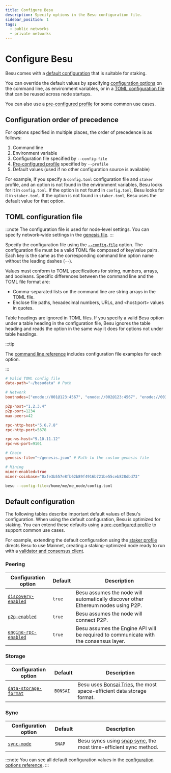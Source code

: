```yaml
---
title: Configure Besu
description: Specify options in the Besu configuration file.
sidebar_position: 1
tags:
  - public networks
  - private networks
---
```


# Configure Besu

Besu comes with a [default configuration](#default-configuration) that is suitable for staking.

You can override the default values by specifying [configuration options](../../reference/cli/options.md) on the command line, as environment variables, or in a [TOML configuration file](#toml-configuration-file) that can be reused across node startups.

You can also use a [pre-configured profile](profile.md) for some common use cases.

## Configuration order of precedence

For options specified in multiple places, the order of precedence is as follows:

1. Command line
2. Environment variable
3. Configuration file specified by `--config-file`
4. [Pre-configured profile](profile.md) specified by `--profile`
5. Default values (used if no other configuration source is available)

For example, if you specify a `config.toml` configuration file and `staker` profile, and an option
is not found in the environment variables, Besu looks for it in `config.toml`.
If the option is not found in `config.toml`, Besu looks for it in `staker.toml`.
If the option is not found in `staker.toml`, Besu uses the default value for that option.

## TOML configuration file

:::note
The configuration file is used for node-level settings. You can specify network-wide settings in the [genesis file](../../concepts/genesis-file.md).
:::

Specify the configuration file using the [`--config-file`](../../reference/cli/options.md#config-file) option.
The configuration file must be a valid TOML file composed of key/value pairs. Each key is the same as the corresponding command line option name without the leading dashes (`--`).

Values must conform to TOML specifications for string, numbers, arrays, and booleans. Specific differences between the command line and the TOML file format are:

- Comma-separated lists on the command line are string arrays in the TOML file.
- Enclose file paths, hexadecimal numbers, URLs, and &lt;host:port> values in quotes.

Table headings are ignored in TOML files. If you specify a valid Besu option under a table heading in the configuration file, Besu ignores the table heading and reads the option in the same way it does for options not under table headings.

:::tip

The [command line reference](../../reference/cli/options.md) includes configuration file examples for each option.

:::

```toml title="Sample TOML configuration file"
# Valid TOML config file
data-path="~/besudata" # Path

# Network
bootnodes=["enode://001@123:4567", "enode://002@123:4567", "enode://003@123:4567"]

p2p-host="1.2.3.4"
p2p-port=1234
max-peers=42

rpc-http-host="5.6.7.8"
rpc-http-port=5678

rpc-ws-host="9.10.11.12"
rpc-ws-port=9101

# Chain
genesis-file="~/genesis.json" # Path to the custom genesis file

# Mining
miner-enabled=true
miner-coinbase="0xfe3b557e8fb62b89f4916b721be55ceb828dbd73"
```

```bash title="Starting Besu with a configuration file"
besu --config-file=/home/me/me_node/config.toml
```
## Default configuration

The following tables describe important default values of Besu's configuration.
When using the default configuration, Besu is optimized for staking.
You can extend these defaults using a [pre-configured profile](profile.md) to support common use cases.

For example, extending the default configuration using the [staker profile](profile.md#staker-profile) directs Besu to use Mainnet, creating a staking-optimized node ready to run with a [validator and consensus client](../../concepts/node-clients.md#consensus-clients).

### Peering

|Configuration option|Default|Description|
|---------------------------|--------------------|------------------------------------------|
|[`discovery-enabled`](../../reference/cli/options.md#discovery-enabled)|`true`|Besu assumes the node will automatically discover other Ethereum nodes using P2P.|
|[`p2p-enabled`](../../reference/cli/options.md#p2p-enabled)|`true`|Besu assumes the node will connect P2P.|
|[`engine-rpc-enabled`](../../reference/cli/options.md#engine-rpc-enabled)|`true`|Besu assumes the Engine API will be required to communicate with the consensus layer.|

### Storage

|Configuration option|Default|Description|
|---------------------------|--------------------|------------------------------------------|
|[`data-storage-format`](../../reference/cli/options.md#data-storage-format)|`BONSAI`|Besu uses [Bonsai Tries](../../concepts/data-storage-formats.md#bonsai-tries), the most space-efficient data storage format.|

### Sync

|Configuration option|Default|Description|
|---------------------------|--------------------|------------------------------------------|
|[`sync-mode`](../../reference/cli/options.md#sync-mode)|`SNAP`|Besu syncs using [snap sync](../../get-started/connect/sync-node.md#snap-synchronization), the most time-efficient sync method.|

:::note
You can see all default configuration values in the [configuration options reference](../../reference/cli/options.md).
:::
